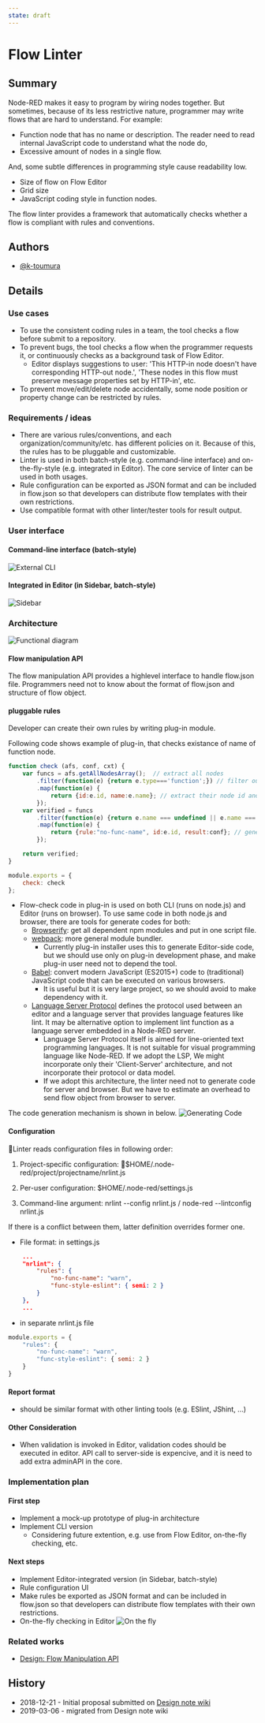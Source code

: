 ```yaml
---
state: draft
---
```


# Flow Linter

## Summary
Node-RED makes it easy to program by wiring nodes together.  But sometimes, because of its less restrictive nature, programmer may write flows that are hard to understand.  For example: 
- Function node that has no name or description.  The reader need to read internal JavaScript code to understand what the node do,
- Excessive amount of nodes in a single flow.

And, some subtle differences in programming style cause readability low.
- Size of flow on Flow Editor
- Grid size
- JavaScript coding style in function nodes.

The flow linter provides a framework that automatically checks whether a flow is compliant with rules and conventions. 

## Authors
 - [@k-toumura](https://github.com/k-toumura)

## Details

### Use cases
- To use the consistent coding rules in a team, the tool checks a flow before submit to a repository.
- To prevent bugs, the tool checks a flow when the programmer requests it, or continuously checks as a background task of Flow Editor. 
  - Editor displays suggestions to user: 'This HTTP-in node doesn't have corresponding HTTP-out node.', 'These nodes in this flow must preserve message properties set by HTTP-in', etc.
- To prevent move/edit/delete node accidentally, some node position or property change can be restricted by rules.

### Requirements / ideas
- There are various rules/conventions, and each organization/community/etc. has different policies on it.  Because of this, the rules has to be pluggable and customizable.
- Linter is used in both batch-style (e.g. command-line interface) and on-the-fly-style (e.g. integrated in Editor).  The core service of linter can be used in both usages.
- Rule configuration can be exported as JSON format and can be included in flow.json so that developers can distribute flow templates with their own restrictions.
- Use compatible format with other linter/tester tools for result output.

### User interface

#### Command-line interface (batch-style)
![External CLI](external-cli.png)

#### Integrated in Editor (in Sidebar, batch-style)
![Sidebar](sidebar.png)


### Architecture

![Functional diagram](func-diagram.png)

#### Flow manipulation API
The flow manipulation API provides a highlevel interface to handle flow.json file.
Programmers need not to know about the format of flow.json and structure of flow object.

#### pluggable rules
Developer can create their own rules by writing plug-in module.

Following code shows example of plug-in, that checks existance of name of function node.

```javascript
function check (afs, conf, cxt) {
    var funcs = afs.getAllNodesArray();  // extract all nodes 
        .filter(function(e) {return e.type==='function';}) // filter out unrelated nodes
        .map(function(e) {
            return {id:e.id, name:e.name}; // extract their node id and name
        });
    var verified = funcs
        .filter(function(e) {return e.name === undefined || e.name === "";})// check existance of name
        .map(function(e) {
            return {rule:"no-func-name", id:e.id, result:conf}; // generate result
        });

    return verified;
}

module.exports = {
    check: check
};

```
- Flow-check code in plug-in is used on both CLI (runs on node.js) and Editor (runs on browser).  To use same code in both node.js and browser, there are tools for generate codes for both:
  - [Browserify](http://browserify.org/): get all dependent npm modules and put in one script file.
  - [webpack](https://webpack.js.org/): more general module bundler.
    - Currently plug-in installer uses this to generate Editor-side code, but we should use only on plug-in development phase, and make plug-in user need not to depend the tool.
  - [Babel](https://babeljs.io/): convert modern JavaScript (ES2015+) code to (traditional) JavaScript code that can be executed on various browsers.
    - It is useful but it is very large project, so we should avoid to make dependency with it.
  - [Language Server Protocol](https://microsoft.github.io/language-server-protocol/) defines the protocol used between an editor and a language server that provides language features like lint.  It may be alternative option to implement lint function as a language server embedded in a Node-RED server.
    - Language Server Protocol itself is aimed for line-oriented text programming languages.  It is not suitable for visual programming language like Node-RED.  If we adopt the LSP, We might incorporate only their 'Client-Server' architecture, and not incorporate their protocol or data model.
    - If we adopt this architecture, the linter need not to generate code for server and browser.  But we have to estimate an overhead to send flow object from browser to server.

The code generation mechanism is shown in below.
![Generating Code](code-generation.png)

#### Configuration
Linter reads configuration files in following order:
1. Project-specific configuration: $HOME/.node-red/project/projectname/nrlint.js
2. Per-user configuration: $HOME/.node-red/settings.js

3. Command-line argument: nrlint --config nrlint.js / node-red --lintconfig nrlint.js

If there is a conflict between them, latter definition overrides former one.

- File format: in settings.js
```json
    ...
    "nrlint": {
        "rules": {
            "no-func-name": "warn",
            "func-style-eslint": { semi: 2 }
        }        
    },
    ...
```
- in separate nrlint.js file
```javascript
module.exports = {
    "rules": {
        "no-func-name": "warn",
        "func-style-eslint": { semi: 2 }
    }
}
```

#### Report format
- should be similar format with other linting tools (e.g. ESlint, JShint, ...)

#### Other Consideration
- When validation is invoked in Editor, validation codes should be executed in editor.  API call to server-side is expencive, and it is need to add extra adminAPI in the core.

### Implementation plan

#### First step
- Implement a mock-up prototype of plug-in architecture
- Implement CLI version
  - Considering future extention, e.g. use from Flow Editor, on-the-fly checking, etc. 

#### Next steps
- Implement Editor-integrated version (in Sidebar, batch-style)
- Rule configuration UI
- Make rules be exported as JSON format and can be included in flow.json so that developers can distribute flow templates with their own restrictions.
- On-the-fly checking in Editor
![On the fly](on-the-fly.png)

### Related works
- [Design: Flow Manipulation API](https://github.com/node-red/designs/tree/master/designs/flow-manipulation-api)

## History
- 2018-12-21 - Initial proposal submitted on [Design note wiki](https://github.com/node-red/node-red/wiki/Design:-Flow-Linter)
- 2019-03-06 - migrated from Design note wiki
